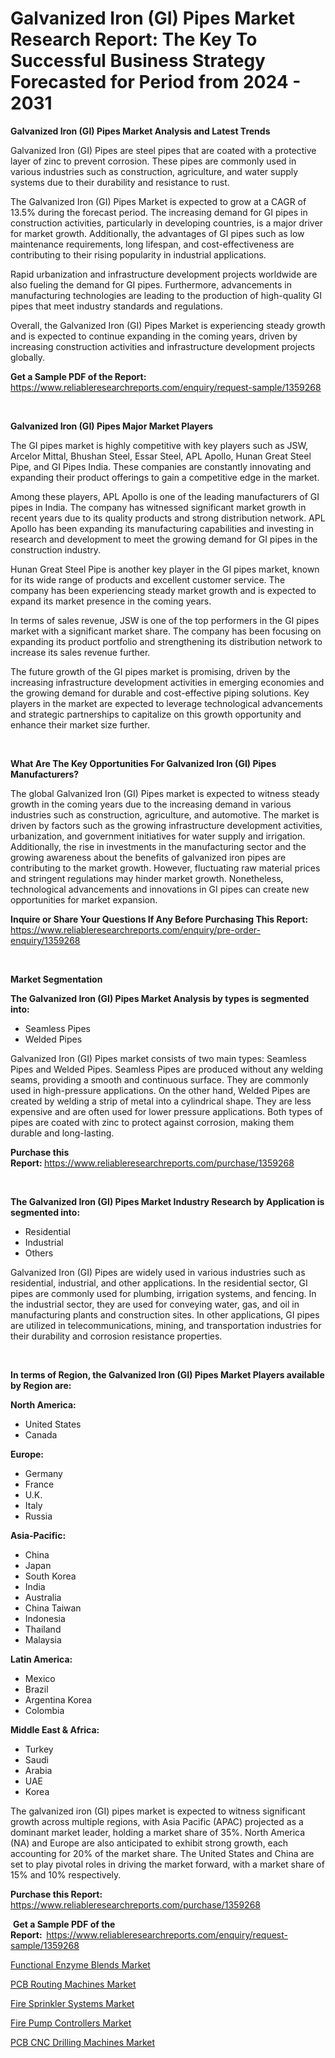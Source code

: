 <p><h1>Galvanized Iron (GI) Pipes Market Research Report: The Key To Successful Business Strategy Forecasted for Period from 2024 - 2031</h1></p><p><strong>Galvanized Iron (GI) Pipes Market Analysis and Latest Trends</strong></p>
<p><p>Galvanized Iron (GI) Pipes are steel pipes that are coated with a protective layer of zinc to prevent corrosion. These pipes are commonly used in various industries such as construction, agriculture, and water supply systems due to their durability and resistance to rust.</p><p>The Galvanized Iron (GI) Pipes Market is expected to grow at a CAGR of 13.5% during the forecast period. The increasing demand for GI pipes in construction activities, particularly in developing countries, is a major driver for market growth. Additionally, the advantages of GI pipes such as low maintenance requirements, long lifespan, and cost-effectiveness are contributing to their rising popularity in industrial applications.</p><p>Rapid urbanization and infrastructure development projects worldwide are also fueling the demand for GI pipes. Furthermore, advancements in manufacturing technologies are leading to the production of high-quality GI pipes that meet industry standards and regulations.</p><p>Overall, the Galvanized Iron (GI) Pipes Market is experiencing steady growth and is expected to continue expanding in the coming years, driven by increasing construction activities and infrastructure development projects globally.</p></p>
<p><strong>Get a Sample PDF of the Report:&nbsp;</strong> <a href="https://www.reliableresearchreports.com/enquiry/request-sample/1359268">https://www.reliableresearchreports.com/enquiry/request-sample/1359268</a></p>
<p>&nbsp;</p>
<p><strong>Galvanized Iron (GI) Pipes Major Market Players</strong></p>
<p><p>The GI pipes market is highly competitive with key players such as JSW, Arcelor Mittal, Bhushan Steel, Essar Steel, APL Apollo, Hunan Great Steel Pipe, and GI Pipes India. These companies are constantly innovating and expanding their product offerings to gain a competitive edge in the market.</p><p>Among these players, APL Apollo is one of the leading manufacturers of GI pipes in India. The company has witnessed significant market growth in recent years due to its quality products and strong distribution network. APL Apollo has been expanding its manufacturing capabilities and investing in research and development to meet the growing demand for GI pipes in the construction industry.</p><p>Hunan Great Steel Pipe is another key player in the GI pipes market, known for its wide range of products and excellent customer service. The company has been experiencing steady market growth and is expected to expand its market presence in the coming years.</p><p>In terms of sales revenue, JSW is one of the top performers in the GI pipes market with a significant market share. The company has been focusing on expanding its product portfolio and strengthening its distribution network to increase its sales revenue further.</p><p>The future growth of the GI pipes market is promising, driven by the increasing infrastructure development activities in emerging economies and the growing demand for durable and cost-effective piping solutions. Key players in the market are expected to leverage technological advancements and strategic partnerships to capitalize on this growth opportunity and enhance their market size further.</p></p>
<p>&nbsp;</p>
<p><strong>What Are The Key Opportunities For Galvanized Iron (GI) Pipes Manufacturers?</strong></p>
<p><p>The global Galvanized Iron (GI) Pipes market is expected to witness steady growth in the coming years due to the increasing demand in various industries such as construction, agriculture, and automotive. The market is driven by factors such as the growing infrastructure development activities, urbanization, and government initiatives for water supply and irrigation. Additionally, the rise in investments in the manufacturing sector and the growing awareness about the benefits of galvanized iron pipes are contributing to the market growth. However, fluctuating raw material prices and stringent regulations may hinder market growth. Nonetheless, technological advancements and innovations in GI pipes can create new opportunities for market expansion.</p></p>
<p><strong>Inquire or Share Your Questions If Any Before Purchasing This Report:</strong> <a href="https://www.reliableresearchreports.com/enquiry/pre-order-enquiry/1359268">https://www.reliableresearchreports.com/enquiry/pre-order-enquiry/1359268</a></p>
<p>&nbsp;</p>
<p><strong>Market Segmentation</strong></p>
<p><strong>The Galvanized Iron (GI) Pipes Market Analysis by types is segmented into:</strong></p>
<p><ul><li>Seamless Pipes</li><li>Welded Pipes</li></ul></p>
<p><p>Galvanized Iron (GI) Pipes market consists of two main types: Seamless Pipes and Welded Pipes. Seamless Pipes are produced without any welding seams, providing a smooth and continuous surface. They are commonly used in high-pressure applications. On the other hand, Welded Pipes are created by welding a strip of metal into a cylindrical shape. They are less expensive and are often used for lower pressure applications. Both types of pipes are coated with zinc to protect against corrosion, making them durable and long-lasting.</p></p>
<p><strong>Purchase this Report:&nbsp;</strong><a href="https://www.reliableresearchreports.com/purchase/1359268">https://www.reliableresearchreports.com/purchase/1359268</a></p>
<p>&nbsp;</p>
<p><strong>The Galvanized Iron (GI) Pipes Market Industry Research by Application is segmented into:</strong></p>
<p><ul><li>Residential</li><li>Industrial</li><li>Others</li></ul></p>
<p><p>Galvanized Iron (GI) Pipes are widely used in various industries such as residential, industrial, and other applications. In the residential sector, GI pipes are commonly used for plumbing, irrigation systems, and fencing. In the industrial sector, they are used for conveying water, gas, and oil in manufacturing plants and construction sites. In other applications, GI pipes are utilized in telecommunications, mining, and transportation industries for their durability and corrosion resistance properties.</p></p>
<p>&nbsp;</p>
<p><strong>In terms of Region, the Galvanized Iron (GI) Pipes Market Players available by Region are:</strong></p>
<p>
    <p> <strong> North America: </strong>
        <ul>
            <li>United States</li>
            <li>Canada</li>
        </ul>
        </p> 
    <p> <strong> Europe: </strong>
        <ul>
            <li>Germany</li>
            <li>France</li>
            <li>U.K.</li>
            <li>Italy</li>
            <li>Russia</li>
        </ul>
        </p> 
    <p> <strong> Asia-Pacific: </strong>
        <ul>
            <li>China</li>
            <li>Japan</li>
            <li>South Korea</li>
            <li>India</li>
            <li>Australia</li>
            <li>China Taiwan</li>
            <li>Indonesia</li>
            <li>Thailand</li>
            <li>Malaysia</li>
        </ul>
        </p> 
    <p> <strong> Latin America: </strong>
        <ul>
            <li>Mexico</li>
            <li>Brazil</li>
            <li>Argentina Korea</li>
            <li>Colombia</li>
        </ul>
        </p> 
    <p> <strong> Middle East & Africa: </strong>
        <ul>
            <li>Turkey</li>
            <li>Saudi</li>
            <li>Arabia</li>
            <li>UAE</li>
            <li>Korea</li>
        </ul>
    </p>
    </p>
<p><p>The galvanized iron (GI) pipes market is expected to witness significant growth across multiple regions, with Asia Pacific (APAC) projected as a dominant market leader, holding a market share of 35%. North America (NA) and Europe are also anticipated to exhibit strong growth, each accounting for 20% of the market share. The United States and China are set to play pivotal roles in driving the market forward, with a market share of 15% and 10% respectively.</p></p>
<p><strong>Purchase this Report: </strong><a href="https://www.reliableresearchreports.com/purchase/1359268">https://www.reliableresearchreports.com/purchase/1359268</a></p>
<p>&nbsp;<strong>Get a Sample PDF of the Report:&nbsp;&nbsp;</strong><a href="https://www.reliableresearchreports.com/enquiry/request-sample/1359268">https://www.reliableresearchreports.com/enquiry/request-sample/1359268</a></p>
<p><strong></strong></p>
<p><p><a href="https://github.com/Paul14Anderson63/Market-Research-Report-List-2/blob/main/functional-enzyme-blends-market.md">Functional Enzyme Blends Market</a></p><p><a href="https://issuu.com/reportprime-2/docs/pcb-routing-machines-market-size-2030.pptx">PCB Routing Machines Market</a></p><p><a href="https://medium.com/@samirmayert64/decoding-fire-sprinkler-systems-market-metrics-market-share-trends-and-growth-patterns-4baa24f4b76f">Fire Sprinkler Systems Market</a></p><p><a href="https://medium.com/@samirmayert64/fire-pump-controllers-market-report-reveals-the-latest-trends-and-growth-opportunities-of-this-6e0da6059ae5">Fire Pump Controllers Market</a></p><p><a href="https://issuu.com/reportprime-2/docs/pcb-cnc-drilling-machines-market-size-2030.pptx">PCB CNC Drilling Machines Market</a></p></p>